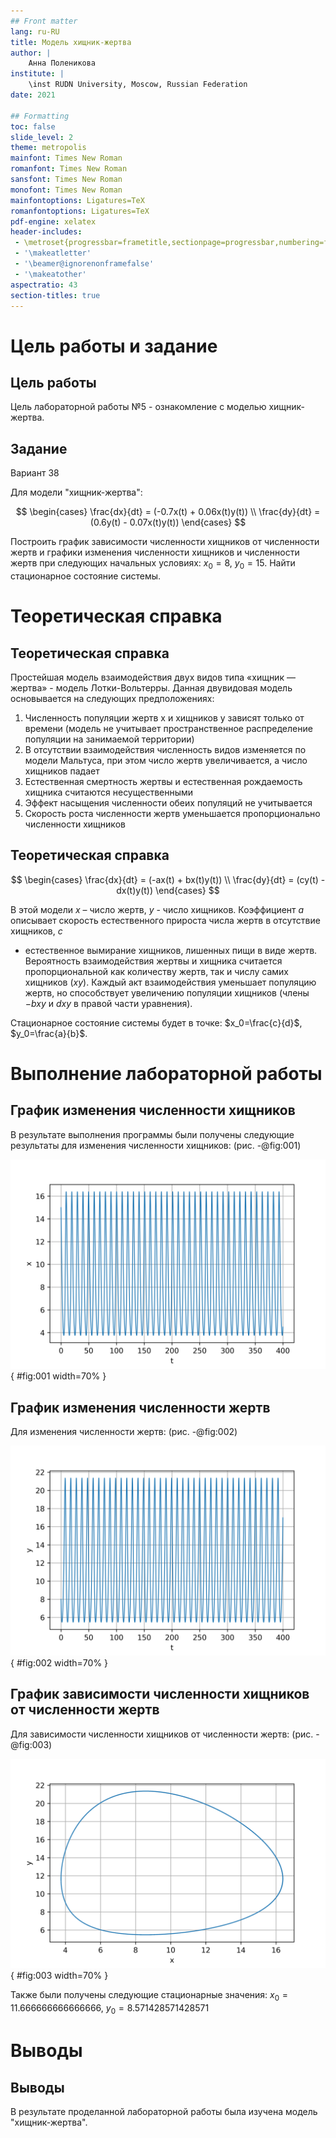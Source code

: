 ```yaml
---
## Front matter
lang: ru-RU
title: Модель хищник-жертва
author: |
	Анна Поленикова
institute: |
	\inst RUDN University, Moscow, Russian Federation
date: 2021

## Formatting
toc: false
slide_level: 2
theme: metropolis
mainfont: Times New Roman
romanfont: Times New Roman
sansfont: Times New Roman
monofont: Times New Roman
mainfontoptions: Ligatures=TeX
romanfontoptions: Ligatures=TeX
pdf-engine: xelatex
header-includes: 
 - \metroset{progressbar=frametitle,sectionpage=progressbar,numbering=fraction}
 - '\makeatletter'
 - '\beamer@ignorenonframefalse'
 - '\makeatother'
aspectratio: 43
section-titles: true
---
```


# Цель работы и задание

## Цель работы
Цель лабораторной работы №5 - ознакомление с моделью хищник-жертва.


## Задание

Вариант 38

Для модели "хищник-жертва": 

$$ \begin{cases} \frac{dx}{dt} = (-0.7x(t) + 0.06x(t)y(t)) \\
\frac{dy}{dt} = (0.6y(t) - 0.07x(t)y(t)) \end{cases} $$

Построить график зависимости численности хищников от численности жертв и графики изменения численности хищников и численности жертв при 
следующих начальных условиях: $x_0=8$, $y_0=15$. Найти стационарное состояние системы.

# Теоретическая справка

## Теоретическая справка

Простейшая модель взаимодействия двух видов типа «хищник — жертва» -
модель Лотки-Вольтерры. Данная двувидовая модель основывается на
следующих предположениях:

1. Численность популяции жертв x и хищников y зависят только от времени
(модель не учитывает пространственное распределение популяции на
занимаемой территории)
2. В отсутствии взаимодействия численность видов изменяется по модели
Мальтуса, при этом число жертв увеличивается, а число хищников падает
3. Естественная смертность жертвы и естественная рождаемость хищника
считаются несущественными
4. Эффект насыщения численности обеих популяций не учитывается
5. Скорость роста численности жертв уменьшается пропорционально
численности хищников

## Теоретическая справка

$$ \begin{cases} \frac{dx}{dt} = (-ax(t) + bx(t)y(t)) \\
\frac{dy}{dt} = (cy(t) - dx(t)y(t)) \end{cases} $$

В этой модели $x$ – число жертв, $y$ - число хищников. Коэффициент $a$
описывает скорость естественного прироста числа жертв в отсутствие хищников, $с$
- естественное вымирание хищников, лишенных пищи в виде жертв. Вероятность
взаимодействия жертвы и хищника считается пропорциональной как количеству
жертв, так и числу самих хищников ($xy$). Каждый акт взаимодействия уменьшает
популяцию жертв, но способствует увеличению популяции хищников (члены $-bxy$
и $dxy$ в правой части уравнения). 

Стационарное состояние системы будет в точке: $x_0=\frac{c}{d}$, $y_0=\frac{a}{b}$. 

# Выполнение лабораторной работы

## График изменения численности хищников

В результате выполнения программы были получены следующие результаты для изменения численности хищников: (рис. -@fig:001)

![График изменения численности хищников](image/graph1.png){ #fig:001 width=70% }

## График изменения численности жертв

Для изменения численности жертв: (рис. -@fig:002)

![График изменения численности жертв](image/graph2.png){ #fig:002 width=70% }

## График зависимости численности хищников от численности жертв

Для зависимости численности хищников от численности жертв: (рис. -@fig:003)

![График зависимости численности хищников от численности жертв](image/graph3.png){ #fig:003 width=70% }

Также были получены следующие стационарные значения: $x_0=11.666666666666666$, $y_0=8.571428571428571$

# Выводы

## Выводы

В результате проделанной лабораторной работы была изучена модель "хищник-жертва".